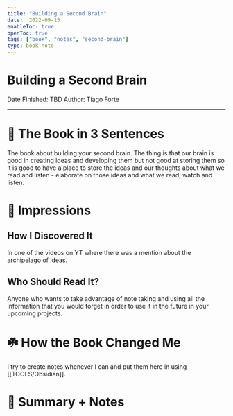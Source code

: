 ```yaml
---
title: "Building a Second Brain"
date:  2022-09-15
enableToc: true
openToc: true
tags: ["book", "notes", "second-brain"]
type: book-note
---
```


# Building a Second Brain

Date Finished: TBD
Author: Tiago Forte

---

# 🚀 The Book in 3 Sentences
The book about building your second brain. The thing is that our brain is good in creating ideas and developing them but not good at storing them so it is good to have a place to store the ideas and our thoughts about what we read and listen - elaborate on those ideas and what we read, watch and listen.
# 🎨 Impressions

## How I Discovered It
In one of the videos on YT where there was a mention about the archipelago of ideas.
## Who Should Read It?
Anyone who wants to take advantage of note taking and using all the information that you would forget in order to use it in the future in your upcoming projects.
# ☘️ How the Book Changed Me
I try to create notes whenever I can and put them here in using [[TOOLS/Obsidian]]. 

# 📒 Summary + Notes